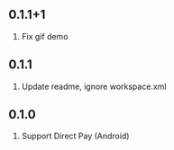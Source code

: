 ## 0.1.1+1
1. Fix gif demo

## 0.1.1
1. Update readme, ignore workspace.xml

## 0.1.0
1. Support Direct Pay (Android)
